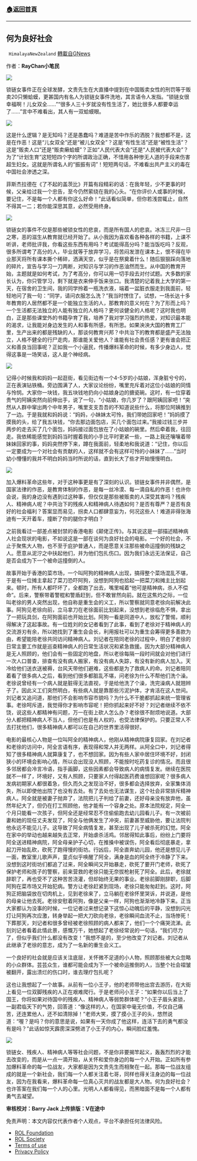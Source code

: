 ###  [:house:返回首頁](https://github.com/ourhimalayas/txt)
---


## 何为良好社会
` HimalayaNewZealand` [轉載自GNews](https://gnews.org/zh-hans/2046619/)

作者：**RayChan小笔民**

![](https://assets.gnews.org/wp-content/uploads/2022/02/2221-1.jpg)

锁链女事件正在全球发酵，文贵先生在大直播中提到在中国贩卖女性的刑罚等于贩卖20只懒蛤蟆，更甚国内有名人为锁链女事件洗地，其言语令人发指。“锁链女很幸福啊！儿女双全……”“很多人三十岁就没有性生活了，她比很多人都要幸运了……”言中不难看出，其人有一双蛤蟆眼。

![](https://assets.gnews.org/wp-content/uploads/2022/02/2224.jpg)

这是什么逻辑？是无知吗？还是愚蠢吗？难道是苦中作乐的洒脱？我想都不是，这是在作恶！这是“儿女双全”还是“被儿女双全”？这是“有性生活”还是“被性生活”？这是“贩卖人口”还是“贩卖癞蛤蟆”？正如“人民代表大会”还是“人民被代表大会”？为了“计划生育”这短短四个字的所谓政治正确，不惜用各种惨无人道的手段来伤害超生妇女。这就是所谓名人的“振振有词”！短短两句话，不难看出共产主义的毒在中国社会渗透之深。

菲斯杰拉德在《了不起的盖茨比》开篇有段精彩的话：在我年轻，少不更事的时候，父亲给过我一个忠告，至今仍然萦绕在我的心头。“在你评价人或事的时候，要记住，不是每一个人都有你这么好命！”此话看似简单，但你若浅尝辄止，自然不得其一二；若你能深思其意，必然受用终身。

![](https://assets.gnews.org/wp-content/uploads/2022/02/2222-1.jpg)

锁链女的事件不仅是那些被锁女性的悲哀，而是所有国人的悲哀。冰冻三尺非一日之寒，恶的滋生从教育就已经开始了。从小我因为喜欢看各种各样的书籍，上课不听讲，老师批评我，你看这些东西有用吗？考试能得高分吗？能当饭吃吗？反观，很多所谓考了高分的人，毕业就等于放弃学习，将苦闷发泄在课本上，恨不得在毕业那天将所有课本撕个稀碎，洒满天空，似乎是在祭奠着什么！随后狠狠踩向落地的碎片，宣告与学习一刀两断，对知识与学习的作恶油然而生。从中国的教育开始，主题就是如何考试，为了考高分，你可以用一切手段去对付试题。大多数的家长认为，你只管学习，剩下就是衣来伸手饭来张口。我清楚的记着我上大学的第一天，在宿舍的卫生间，我的同学拎着一瓶洗衣液，端着一盆脏衣服走到我面前，轻轻地问了我一句：“同学，请问衣服怎么洗？”我当时愣住了。试想，一场长达十多年教育的人居然都不是一个能独立生活的人，那教育的意义何在？为了形而上吗？一个生活都无法独立的人能有独立的人格吗？更何谈健全的人格呢？这时我也明白，正是那些课堂外的书籍孕育了我，培养了我对学习强烈的热爱，对知识最本能的渴求，让我能对身边发生的人和事有所感，有所思。如果泱泱大国的教育工厂里，生产出来的都是残缺的人，那谈何教育兴邦？中共治下的教育都是盛产无法独立，人格不健全的行尸走肉，那谁能关爱他人？谁能有社会责任感？更有谁会把正义和善良当回事呢？正如我一个小逼民，传播爆料革命的时候，有多少身边人，觉得这事是一场笑话，这人是个神经病。

![](https://assets.gnews.org/wp-content/uploads/2022/02/2223.jpg)

记得小时候我和妈妈一起逛街，看见街边有一个4-5岁的小姑娘，浑身脏兮兮的，正在表演钻铁桶。旁边围满了人，大家议论纷纷，嘴里充斥着对这位小姑娘的同情与怜悯。大家你一块钱，我五块钱地扔向小姑娘身边的搪瓷碗。这时，有一位穿着贵气的阿姨突然向前伸出手，说了一句，“小姑娘，你几岁了？跟阿姨回家吧！”突然从人群中窜出两个中年男子，嘴里支支吾吾的不知道说些什么，将那位阿姨推到了一边。于是我就和妈妈说：“妈妈，小妹妹太可怜，我们带她回家吧！”妈妈摸了摸我的头，给了我五块钱，“你去那边面包店，买几个面包过来。”我接过钱三步并两步的走去买了几个面包，妈妈接过面包放在了小姑娘的碗里。然后牵着我，往回走。我依稀能感觉到妈妈当时握着我的小手比平时更紧一些，一路上我还嚷嚷着带妹妹回家的事，妈妈突然停下来，蹲在我面前，轻柔地和我说道：“记住，你以后一定要成为一个对社会有贡献的人，这样就不会有这样可怜的小妹妹了……”当时幼小懵懂的我并不明白妈妈当时所说的话，直到长大了些才开始慢慢明白。

![](https://assets.gnews.org/wp-content/uploads/2022/02/2225.jpg)

加入爆料革命这些年，对于这种事更是有了深刻的认识。锁链女事件并非偶然，是国家法律的作恶，是教育体制的作恶，是每一丝冷漠、每一滴自私的作恶！也许你会说，我的身边没有遇到过这种事，但仅仅是那些被贩卖的人深受其害吗？残疾人、精神病人呢？中共治下的残疾人和精神病人待遇如何？是否有尊严？是否有良好的社会福利？答案显而易见，拐卖人口都肆意妄为，何况这些人！难道非得张海迪有一天开着车，撞断了你的腿你才明白？

之前我看过一部差点被封禁的香港电影《颠佬正传》。与其说这是一部描述精神病人社会现状的电影，不如说这是一部在谈何为良好社会的电影。一个好的社会，不止于聚焦大人物，也不至于庇护普通人，而是愿意关注那些被命运撞倒的残缺之人。愿意从泥泞之中扶起他们，并为他们包扎伤口。因为我们永远无法保证，自己是否会成为下一个被命运撞倒的人。

故事开始于香港的菜市场，一个叫阿狗的精神病人出现，搞得整个菜场混乱不堪，于是有一位摊主拿起了菜刀恐吓阿狗，没想到阿狗也拾起一把菜刀和摊主比划起来。顿时，所有人都吓坏了，全都跑了出去，嘴里喊着“他可是精神病，杀人不偿命”。后来，警察带着警棍和警盾赶到，但不敢冒然向前。就在这焦灼之际，一位叫老徐的男人突然出现，他自称是重生会的义工，所以警察就同意老徐向前解决此事。阿狗见老徐向前，立马拿刀在老徐面前比划起来，没想到老徐临危不惧，拿出了一把玩具剑，在阿狗面前也开始比划。阿狗一看是同道中人，放松了警惕，顺利得解决了这起事故。有一位姓刘的女记者看到了此事，看到了老徐对于精神病人的交流游刃有余，所以她找到了重生会会长，利用报社可以为重生会筹得更多善款为由，希望能陪老徐共同访问精神病人。刘记者在陪同老徐的过程中，明白了老徐的日常主要工作就是巡查精神病人的日常生活状况和紧急救援。因为大部分精神病人是无人照顾的，他们会有一些固定的地盘，所以老徐每隔一段时间就会对他们进行一次人口普查，排查有没有病人搬家，有没有病人失踪，有没有新的病人加入。天冷给他们送衣送被褥，台风天带他们避难，这些都是为了救病人的命。刘记者陪同着看了很多病人之后，看到他们很多都脏乱不堪，问老徐为什么不帮他们洗个澡。老徐说曾经有一个病人就是脏得无法直视，于是给他洗了个澡，洗完澡病人就翘辫子了。因此义工们突然明白，有些病人就是靠那些污泥护体，才肯活在这人世间。刘记者又追问道，那他们不会影响市容市貌吗？为什么不干脆都抓起来统一管理省事。老徐呵斥道，我觉得你才影响市容呢！把你抓起来好不好？刘记者继续不依不饶，说这些人都精神有问题，万一在街上砍人怎么办？老徐很不耐烦地说道。大部分人都把精神病人不当人，但他们也是有人权的，也受法律保护的。只要正常人不去打扰他们，很多精神病人都可以在自己的世界里活得很好。

电影的最核心人物是一位叫阿全的精神病人，他刚从精神病院康复回家。在刘记者和老徐的访问中，阿全言语有序，表现得和常人并无两样。从阿全口中，刘记者得知了很多精神病人就算康复了，也不想回家。因为有些人家中居住环境不好，封闭狭小的环境会影响心情，所以会出现没人照顾，不能按时吃药复诊的情况。而且很多邻居都会冷言冷语，指手画脚，这些因素都会导致病人的病情复发。继续在医院就不一样了，环境好，又有人照顾，只要家人付得起医药费谁想回家呢？很多病人发病初期家人都很着急，但久而久之发现治不好，很多都会选择放弃，全家集体消失，所以即使他出院了也没有去处。有了去处也无法谋生，这个社会非常排斥精神病人。阿全就是被妻子抛弃了，法院把儿子判给了前妻，还好母亲没有放弃他，虽然年纪大了，但仍在打工照顾他，他才能有一个容身之处。原本法院规定，阿全一个月只能看一次孩子，但阿全还是经常忍不住偷偷跑去幼儿园看儿子。有一次被前妻和她的现任丈夫发现了，阿全与他俩发生了冲突，前妻甚至威胁他，要让法院判他永远不能见儿子。这导致了阿全病情复发，甚至出现了儿子被杀死的幻觉。阿全在家中的举动也越来越失去正常，开始虐杀活鸡。邻居得知此事后，纷纷上门要将阿全送进精神病院，阿全母亲护子心切，在推搡中被误伤，阿全看后彻底暴走，拿起刀开始乱砍，砍死了跑得慢的街坊。行凶后，阿全直奔幼儿园，他还是想见儿子一面，教室里儿歌声声，童贞似乎唤醒了阿全，满身是血的阿全终于冷静了下来。没想到这时街坊们都追了过来，阿全瞬间又开始暴走，砍死了要开门老师，砍死了保护老师和孩子的警察，前来营救的老徐只能无奈拔枪射死了阿全。此后，老徐就辞职了，再也受不了这种苦苦浇灌，但却始终无果的事业。老徐前脚刚辞职，后脚阿狗在菜市场又开始犯病。警方让老徐赶紧到现场，老徐只能匆匆赶到。这时，阿狗正把脑袋放在切肉机上，见到老徐来了，立马躺在老徐怀里哭诉，并说道，是他的母亲让他去死。老徐安慰着阿狗，像是父亲一样，阿狗也渐渐地冷静下来。正当大家都认为没事的时候，一位记者过来想记录下这惊心动魄后的平静，没想到闪光灯让阿狗再次应激，转身举起一把大刀砍向老徐，老徐瞬间血流不止，当场惨死！下葬那天，刘记者和很多曾经被老徐照顾的病人都来了，他们一个个痛哭流涕。此刻刘记者看着此情此景，感慨万千，她想起了老徐经常说的一句话，“我们尽力了，但似乎我们什么都没有改变！”我想不是的，至少他改变了刘记者。刘记者从此继承了老徐的意志，成为了一名新的重生会义工。

一个良好的社会就是应该关注底层，关怀微不足道的小人物，照顾那些被大众忽略的小众群体。芸芸众生，谁都可能会成为下一个被命运推倒的人，当整个社会褶皱被翻开，露出溃烂的伤口时，谁去理疗包扎呢？

这也让我想起了一个故事。从前有一位小王子，他的老师带他出宫去游历，在大街上看见一位双脚残疾的人正在艰难爬行。于是老师问小王子：“如果你以后当上了国王，你将如果对待国中的残疾人、精神病人等弱势群体呢？”小王子眉头紧锁，一副君临天下的气势，回答道：“像这样的人，在国家中毫无价值，不仅自己痛苦，还连累他人，还不如清除掉！”老师大笑，摸了摸小王子的头，悠然说道：“喔？是吗？你的意思是说，如果有一天你成了他这样，连活下去的勇气都没有是吗？”此话如惊天霹雳深深劈进了小王子的内心，瞬间脸红羞愧。

![](https://assets.gnews.org/wp-content/uploads/2022/02/2226.jpg)

锁链女、残疾人、精神病人等等社会问题，不是你非要揭竿起义，轰轰烈烈的才能去改变的，而是从一点一滴开始，从关怀和爱你身边的每一个人开始。正如所有参加爆料革命的每一位战友，大家都是因为文贵先生而相聚在一起。那每一位战友组成的就是一个新社会，我们每一个人都关注着七哥，同样也得关注身边的每一位战友，因为在我看来，爆料革命每一位真心灭共的战友都是大人物。何为良好社会？也许答案在我们每一个人的心里。光明人人都看得见，而黑暗面不是每一个人都有勇气去凝望。

**审核校对：Barry Jack
上传排版：V在途中**

 

免责声明：本文内容仅代表作者个人观点，平台不承担任何法律风险。

- [ROL Foundation](https://rolfoundation.org/)
- [ROL Society](https://rolsociety.org/)
- [Terms of use](https://gnews.org/terms-of-use-3/)
- [Privacy Policy](https://gnews.org/privacy-policy/)
